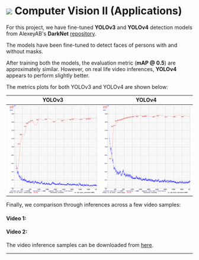 # <img src = "https://opencv.org/wp-content/uploads/2021/06/OpenCV_logo_black_.png">  Computer Vision II (Applications)

For this project, we have fine-tuned **YOLOv3** and **YOLOv4** detection models from  AlexeyAB's **DarkNet** [repository](https://github.com/AlexeyAB/darknet ).

The models have been fine-tuned to detect faces of persons with and without masks.

After training both the models, the evaluation metric (**mAP @ 0.5**) are approximately similar. However, on real life video inferences, **YOLOv4** appears to perform slightly better.



The metrics plots for both YOLOv3 and YOLOv4 are shown below:

| **YOLOv3** | **YOLOv4** |
| ---------|----------|
| ![](./YOLOv3/map_yolov3.png?raw=true)    | ![](./YOLOv4/map_yolov4.png?raw=true) |



Finally, we comparison through inferences across a few video samples:

#### Video 1:



#### Video 2:



The video inference samples can be downloaded from [here](https://www.dropbox.com/s/o2nupjhbmym2q7n/yolo_v3_v4_video_inferences.zip?dl=1).

---

